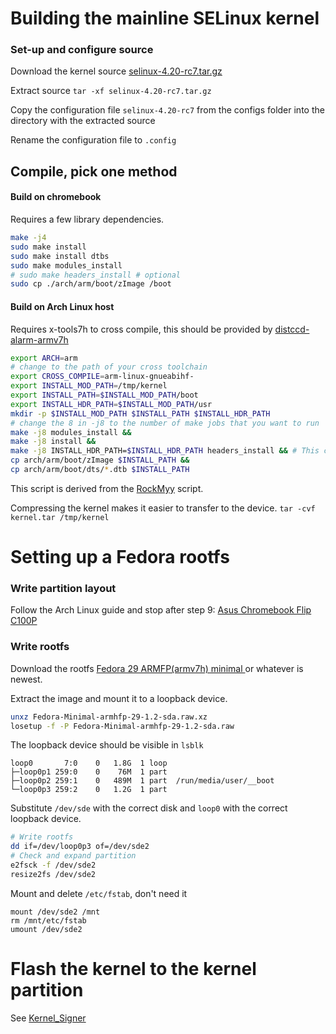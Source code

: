# Building the mainline SELinux kernel
### Set-up and configure source
Download the kernel source [selinux-4.20-rc7.tar.gz](https://git.kernel.org/pub/scm/linux/kernel/git/pcmoore/selinux.git/snapshot/selinux-4.20.tar.gz)

Extract source ```tar -xf selinux-4.20-rc7.tar.gz```

Copy the configuration file ```selinux-4.20-rc7``` from the configs folder into the directory with the extracted source

Rename the configuration file to ```.config```

## Compile, pick one method
#### Build on chromebook
Requires a few library dependencies.
``` bash
make -j4
sudo make install
sudo make install dtbs
sudo make modules_install
# sudo make headers_install # optional
sudo cp ./arch/arm/boot/zImage /boot
```

#### Build on Arch Linux host
Requires x-tools7h to cross compile, this should be provided by [distccd-alarm-armv7h](https://aur.archlinux.org/packages/distccd-alarm-armv7h/)

``` bash 
export ARCH=arm
# change to the path of your cross toolchain
export CROSS_COMPILE=arm-linux-gnueabihf-
export INSTALL_MOD_PATH=/tmp/kernel
export INSTALL_PATH=$INSTALL_MOD_PATH/boot
export INSTALL_HDR_PATH=$INSTALL_MOD_PATH/usr
mkdir -p $INSTALL_MOD_PATH $INSTALL_PATH $INSTALL_HDR_PATH
# change the 8 in -j8 to the number of make jobs that you want to run
make -j8 modules_install &&
make -j8 install &&
make -j8 INSTALL_HDR_PATH=$INSTALL_HDR_PATH headers_install && # This command IGNORES predefined variables
cp arch/arm/boot/zImage $INSTALL_PATH &&
cp arch/arm/boot/dts/*.dtb $INSTALL_PATH
```
This script is derived from the [RockMyy](https://github.com/Miouyouyou/RockMyy) script.

Compressing the kernel makes it easier to transfer to the device.
```tar -cvf kernel.tar /tmp/kernel```

# Setting up a Fedora rootfs
### Write partition layout
Follow the Arch Linux guide and stop after step 9: [Asus Chromebook Flip C100P](https://archlinuxarm.org/platforms/armv7/rockchip/asus-chromebook-flip-c100p)

### Write rootfs
Download the rootfs [Fedora 29 ARMFP(armv7h) minimal ](https://download.fedoraproject.org/pub/fedora/linux/releases/29/Spins/armhfp/images/Fedora-Minimal-armhfp-29-1.2-sda.raw.xz) or whatever is newest.
 
Extract the image and mount it to a loopback device.
``` bash
unxz Fedora-Minimal-armhfp-29-1.2-sda.raw.xz
losetup -f -P Fedora-Minimal-armhfp-29-1.2-sda.raw
```
The loopback device should be visible in ```lsblk```
```
loop0       7:0    0   1.8G  1 loop
├─loop0p1 259:0    0    76M  1 part
├─loop0p2 259:1    0   489M  1 part  /run/media/user/__boot
└─loop0p3 259:2    0   1.2G  1 part
```
Substitute ```/dev/sde``` with the correct disk and ```loop0``` with the correct loopback device.
``` bash
# Write rootfs
dd if=/dev/loop0p3 of=/dev/sde2
# Check and expand partition
e2fsck -f /dev/sde2
resize2fs /dev/sde2
```
Mount and delete  ```/etc/fstab```, don't need it
```
mount /dev/sde2 /mnt
rm /mnt/etc/fstab
umount /dev/sde2
```

# Flash the kernel to the kernel partition
See [Kernel_Signer](https://github.com/Dogcatfee/Kernel_Signer)
